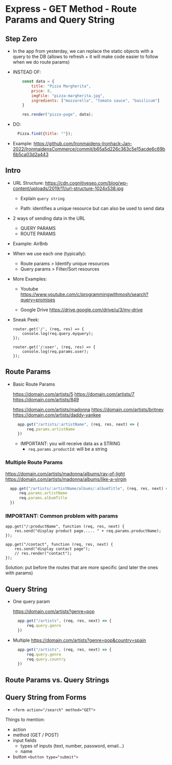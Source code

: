 

# Express - GET Method - Route Params and Query String


<!-- 

Status: draft (contains all the topics to cover but would be good to improve details)


Note:
- this lesson took much longer than it seems (we also saw many examples though)
- students find it complex to understand

Suggested approach: 
- show theory first:
  -- url structure 
  -- different ways to pass info (path, query string, body of post request)
  -- syntax to receive information for each of them

- once they've been exposed to the theory, codealong different examples
  -- include forms (needed for lab 'express spotify')
  -- codealong: e-commerce OR music app OR airbnb clone


- Basic exercise to refresh Express GET & POST:
  https://github.com/Ironhack-Team-Triangle-July2021/express-get-and-post-exercise

  Bonuses (for students that finish):
  - allow to filter by price also /products/categoryName
  - style
  - get the array of products from an external API (eg. https://github.com/public-apis/public-apis#shopping)

-->


## Step Zero

- In the app from yesterday, we can replace the static objects with a query to the DB (allows to refresh + it will make code easier to follow when we do route params)

- INSTEAD OF:

  ```js
      const data = {
          title: "Pizza Margherita",
          price: 8,
          imgFile: "pizza-margherita.jpg",
          ingredients: ["mozzarella", "tomato sauce", "basilicum"]
      }

      res.render("pizza-page", data);
  ```

- DO:
  ```js
    Pizza.find({title: ""});
  ```

- Example: https://github.com/Ironmaidens-Ironhack-Jan-2022/IronmaidensCommerce/commit/b65a5d226c363c5e15acde6c69b6b5ca03d2a443





## Intro


- URL Structure: 
  https://cdn.cognitiveseo.com/blog/wp-content/uploads/2019/11/url-structure-1024x538.jpg

  - Explain `query string`

  - Path: identifies a unique resource but can also be used to send data


- 2 ways of sending data in the URL
  - QUERY PARAMS
  - ROUTE PARAMS


- Example: AirBnb


- When we use each one (typically):
  - Route params > Identify unique resources
  - Query params > Filter/Sort resources


- More Examples: 
  - Youtube
  https://www.youtube.com/c/programmingwithmosh/search?query=promises

  - Google Drive
  https://drive.google.com/drive/u/3/my-drive


- Sneak Peek: 


    ```
    router.get('/', (req, res) => {
        console.log(req.query.myquery);
    });
    ```

    ```
    router.get('/:user', (req, res) => {
        console.log(req.params.user);
    });

    ```


## Route Params

- Basic Route Params

  https://domain.com/artists/5
  https://domain.com/artists/7
  https://domain.com/artists/849


  https://domain.com/artists/madonna
  https://domain.com/artists/britney
  https://domain.com/artists/daddy-yankee


  ```javascript
    app.get("/artists/:artistName", (req, res, next) => {
        req.params.artistName
    })
  ```



  - IMPORTANT: you will receive data as a STRING
    - `req.params.productId`: will be a string


### Multiple Route Params

  https://domain.com/artists/madonna/albums/ray-of-light
  https://domain.com/artists/madonna/albums/like-a-virgin


  ```javascript
    app.get("/artists/:artistName/albums/:albumTitle", (req, res, next) => {
        req.params.artistName
        req.params.albumTitle
    })
  ```



### IMPORTANT: Common problem with params

```
app.get("/:productName", function (req, res, next) {    
    res.send("display product page..... " + req.params.productName);
});

app.get("/contact", function (req, res, next) {
    res.send("display contact page");
    // res.render("contact");
});
```

Solution: put before the routes that are more specific (and later the ones with params)




## Query String

<!--

@Luis: 

- IMPORTANT: (before this step) implement page with list of resources
  - ex. /search or /pizzas

- Functionality:
  - maxPrice
  - sortBy

-->


- One query param

  https://domain.com/artists?genre=pop

  ```javascript
    app.get("/artists", (req, res, next) => {
        req.query.genre
    })
  ```

- Multiple
  https://domain.com/artists?genre=pop&country=spain


  ```javascript
    app.get("/artists", (req, res, next) => {
        req.query.genre
        req.query.country
    })
  ```



## Route Params vs. Query Strings



## Query String from Forms

- `<form action="/search" method="GET">`


Things to mention:
- action
- method (GET / POST)
- input fields
  - types of inputs (text, number, password, email...)
  - name
- button `<button type="submit">`

